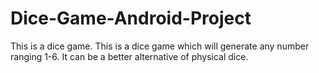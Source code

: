 # Dice-Game-Android-Project
This is a dice game. 
This is a  dice game which will generate any number ranging 1-6.
It can be a better alternative of physical dice.

